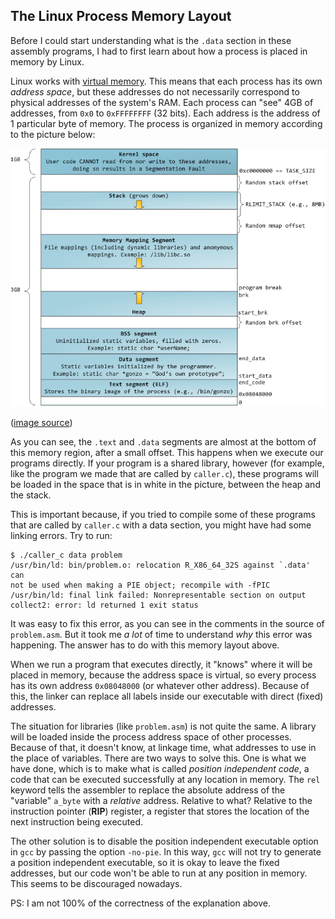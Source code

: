 ## The Linux Process Memory Layout

Before I could start understanding what is the `.data` section in these
assembly programs, I had to first learn about how a process is placed in
memory by Linux.

Linux works with [virtual memory](https://en.wikipedia.org/wiki/Virtual_memory).
This means that each process has its own *address space*, but these addresses
do not necessarily correspond to physical addresses of the system's RAM.
Each process can "see" 4GB of addresses, from `0x0` to `0xFFFFFFFF` (32 bits).
Each address is the address of 1 particular byte of memory. The process is
organized in memory according to the picture below:

![memory_model](../../res/img/process_memory.png)

([image source](https://manybutfinite.com/post/anatomy-of-a-program-in-memory/))

As you can see, the `.text` and `.data` segments are almost at the bottom
of this memory region, after a small offset. This happens when we execute our
programs directly. If your program is a shared library, however (for example,
like the program we made that are called by `caller.c`), these programs
will be loaded in the space that is in white in the picture, between the heap
and the stack.

This is important because, if you tried to compile some of these programs
that are called by `caller.c` with a data section, you might have had some
linking errors. Try to run:

    $ ./caller_c data problem
    /usr/bin/ld: bin/problem.o: relocation R_X86_64_32S against `.data' can 
    not be used when making a PIE object; recompile with -fPIC
    /usr/bin/ld: final link failed: Nonrepresentable section on output
    collect2: error: ld returned 1 exit status

It was easy to fix this error, as you can see in the comments in the
source of `problem.asm`. But it took me *a lot* of time to understand *why* 
this error was happening. The answer has to do with this memory layout above.

When we run a program that executes directly, it "knows" where it will be
placed in memory, because the address space is virtual, so every process has
its own address `0x08048000` (or whatever other address). Because of this,
the linker can replace all labels inside our executable with direct (fixed)
addresses.

The situation for libraries (like `problem.asm`) is not quite the same.
A library will be loaded inside the process address space of other processes.
Because of that, it doesn't know, at linkage time, what addresses to use in
the place of variables. There are two ways to solve this. One is what we have
done, which is to make what is called *position independent code*, a code
that can be executed successfully at any location in memory. The `rel`
keyword tells the assembler to replace the absolute address of the "variable"
`a_byte` with a *relative* address. Relative to what? Relative to the
instruction pointer (**RIP**) register, a register that stores the location
of the next instruction being executed.

The other solution is to disable the position independent executable option
in `gcc` by passing the option `-no-pie`. In this way, `gcc` will not try
to generate a position independent executable, so it is okay to leave the
fixed addresses, but our code won't be able to run at any position in memory.
This seems to be discouraged nowadays.

PS: I am not 100% of the correctness of the explanation above.
